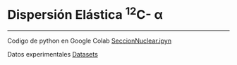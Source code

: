 # Dispersión Elástica <sup>12</sup>C-  α
---


Codigo de python en Google Colab [SeccionNuclear.ipyn](https://colab.research.google.com/github/krishnamoji/12C-alpha/blob/main/SeccionNuclear.ipynb)

Datos experimentales [Datasets](https://colab.research.google.com/github/krishnamoji/12C-alpha/blob/main/SeccionNuclear.ipynb)
